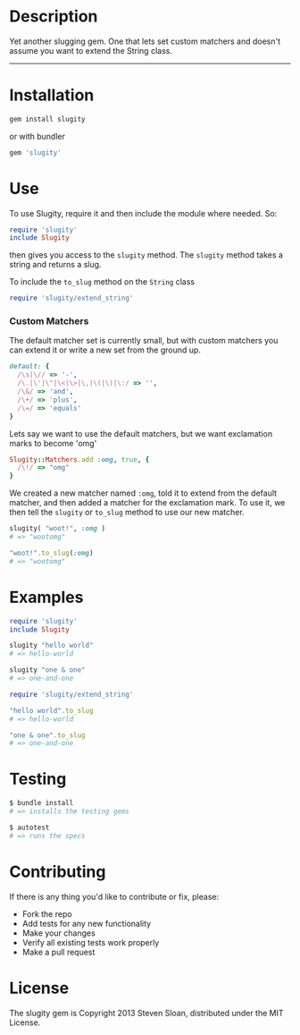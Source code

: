 Description
===========

Yet another slugging gem. One that lets set custom matchers and doesn't assume you want to extend the String class.

---

Installation
============

```bash
gem install slugity
```

or with bundler
```ruby
gem 'slugity'
```

Use
===

To use Slugity, require it and then include the module where needed. So:
```ruby
require 'slugity'
include Slugity
```
then gives you access to the `slugity` method. The `slugity` method takes a string and returns a slug.

To include the `to_slug` method on the `String` class
```ruby
require 'slugity/extend_string'
```

### Custom Matchers

The default matcher set is currently small, but with custom matchers you can extend it or write a new set from the ground up.

```ruby
default: {
  /\s|\// => '-',
  /\.|\'|\"|\<|\>|\,|\(|\)|\:/ => '',
  /\&/ => 'and',
  /\+/ => 'plus',
  /\=/ => 'equals'
}
```

Lets say we want to use the default matchers, but we want exclamation marks to become 'omg'

```ruby
Slugity::Matchers.add :omg, true, {
  /\!/ => "omg"
}
```
We created a new matcher named `:omg`, told it to extend from the default matcher, and then added a matcher for the exclamation mark. To use it, we then tell the `slugity` or `to_slug` method to use our new matcher.

```ruby
slugity( "woot!", :omg )
# => "wootomg"

"woot!".to_slug(:omg)
# => "wootomg"
```

Examples
========

```ruby
require 'slugity'
include Slugity

slugity "hello world"
# => hello-world

slugity "one & one"
# => one-and-one
```

```ruby
require 'slugity/extend_string'

"hello world".to_slug
# => hello-world

"one & one".to_slug
# => one-and-one
```

Testing
=======

```bash
$ bundle install
# => installs the testing gems

$ autotest
# => runs the specs
```


Contributing
============

If there is any thing you'd like to contribute or fix, please:

- Fork the repo
- Add tests for any new functionality
- Make your changes
- Verify all existing tests work properly
- Make a pull request

License
=======
The slugity gem is Copyright 2013 Steven Sloan, distributed under the MIT License.

